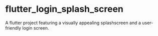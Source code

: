 # flutter_login_splash_screen
 A flutter project featuring a visually appealing splashscreen and a user-friendly login screen.
